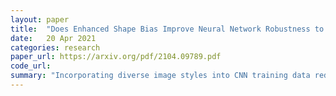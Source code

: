 ```yaml
---
layout: paper
title:  "Does Enhanced Shape Bias Improve Neural Network Robustness to Common Corruptions"
date:   20 Apr 2021
categories: research
paper_url: https://arxiv.org/pdf/2104.09789.pdf
code_url: 
summary: "Incorporating diverse image styles into CNN training data reduces texture bias, enhances shape recognition, and improves resilience against common image corruptions. This is typically explained as decreasing model reliance on high frequency texture information. This paper challenges this explaniation through large scale testing with natural images, edge information, and stylization, finding no direct link between shape bias and robustness. The enhanced corruption robustness is instead attributed to style variation in data augmentation, with increased shape bias being an indirect effect."
---
```



